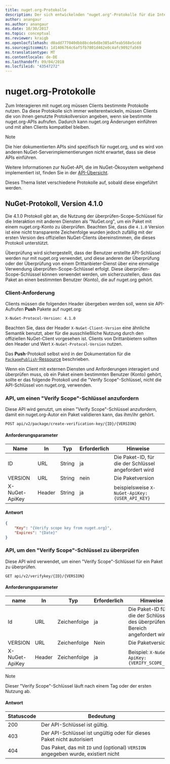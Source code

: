 ```yaml
---
title: nuget.org-Protokolle
description: Der sich entwickelnden "nuget.org"-Protokolle für die Interaktion mit NuGet-Clients.
author: anangaur
ms.author: anangaur
ms.date: 10/30/2017
ms.topic: conceptual
ms.reviewer: kraigb
ms.openlocfilehash: d0add777040dbb8bcde6d8e385a4feab568e5cdd
ms.sourcegitcommit: 1d1406764c6af5fb7801d462e0c4afc9092fa569
ms.translationtype: MT
ms.contentlocale: de-DE
ms.lasthandoff: 09/04/2018
ms.locfileid: "43547272"
---
```

# <a name="nugetorg-protocols"></a>nuget.org-Protokolle

Zum Interagieren mit nuget.org müssen Clients bestimmte Protokolle nutzen. Da diese Protokolle sich immer weiterentwickeln, müssen Clients die von ihnen genutzte Protokollversion angeben, wenn sie bestimmte nuget.org-APIs aufrufen. Dadurch kann nuget.org Änderungen einführen und mit alten Clients kompatibel bleiben.

> [!Note]
> Die hier dokumentierten APIs sind spezifisch für nuget.org, und es wird von anderen NuGet-Serverimplementierungen nicht erwartet, dass sie diese APIs einführen. 

Weitere Informationen zur NuGet-API, die im NuGet-Ökosystem weitgehend implementiert ist, finden Sie in der [API-Übersicht](overview.md).

Dieses Thema listet verschiedene Protokolle auf, sobald diese eingeführt werden.

## <a name="nuget-protocol-version-410"></a>NuGet-Protokoll, Version 4.1.0

Die 4.1.0 Protokoll gibt an, die Nutzung der überprüfen-Scope-Schlüssel für die Interaktion mit anderen Diensten als "NuGet.org", um ein Paket mit einem nuget.org-Konto zu überprüfen. Beachten Sie, dass die `4.1.0` Version ist eine nicht transparente Zeichenfolge wurden jedoch zufällig mit der ersten Version des offiziellen NuGet-Clients übereinstimmen, die dieses Protokoll unterstützt.

Überprüfung wird sichergestellt, dass der Benutzer erstellte API-Schlüssel werden nur mit nuget.org verwendet, und diese anderen der Überprüfung oder der Überprüfung von einem Drittanbieter-Dienst über eine einmalige Verwendung überprüfen-Scope-Schlüssel erfolgt. Diese überprüfen-Scope-Schlüssel können verwendet werden, um sicherzustellen, dass das Paket an einen bestimmten Benutzer (Konto), die auf nuget.org gehört.

### <a name="client-requirement"></a>Client-Anforderung

Clients müssen die folgenden Header übergeben werden soll, wenn sie API-Aufrufen **Push** Pakete auf nuget.org:

    X-NuGet-Protocol-Version: 4.1.0

Beachten Sie, dass der Header `X-NuGet-Client-Version` eine ähnliche Semantik benutzt, aber für die ausschließliche Nutzung durch den offiziellen NuGet-Client vorgesehen ist. Clients von Drittanbietern sollten den Header und Wert `X-NuGet-Protocol-Version` nutzen.

Das **Push**-Protokoll selbst wird in der Dokumentation für die [`PackagePublish`-Ressource](package-publish-resource.md) beschrieben.

Wenn ein Client mit externen Diensten und Anforderungen interagiert und überprüfen muss, ob ein Paket einem bestimmten Benutzer (Konto) gehört, sollte er das folgende Protokoll und die "Verify Scope"-Schlüssel, nicht die API-Schlüssel von nuget.org, verwenden.

### <a name="api-to-request-a-verify-scope-key"></a>API, um einen "Verify Scope"-Schlüssel anzufordern

Diese API wird genutzt, um einen "Verify Scope"-Schlüssel anzufordern, damit ein nuget.org-Autor ein Paket validieren kann, das ihm/ihr gehört.

    POST api/v2/package/create-verification-key/{ID}/{VERSION}

#### <a name="request-parameters"></a>Anforderungsparameter

Name           | In     | Typ   | Erforderlich | Hinweise
-------------- | ------ | ------ | -------- | -----
ID             | URL    | String | ja      | Die Paket-ID, für die der Schlüssel angefordert wird
VERSION        | URL    | String | nein       | Die Paketversion
X-NuGet-ApiKey | Header | String | ja      | beispielsweise `X-NuGet-ApiKey: {USER_API_KEY}`

#### <a name="response"></a>Antwort

```json
{
    "Key": "{Verify scope key from nuget.org}",
    "Expires": "{Date}"
}
```

### <a name="api-to-verify-the-verify-scope-key"></a>API, um den "Verify Scope"-Schlüssel zu überprüfen

Diese API wird verwendet, um einen "Verify Scope"-Schlüssel für ein Paket zu überprüfen.

    GET api/v2/verifykey/{ID}/{VERSION}

#### <a name="request-parameters"></a>Anforderungsparameter

name           | In     | Typ   | Erforderlich | Hinweise
-------------  | ------ | ------ | -------- | -----
Id             | URL    | Zeichenfolge | ja      | Die Paket-ID für die der Schlüssel des überprüfen Bereich angefordert wird
VERSION        | URL    | Zeichenfolge | Nein       | Die Paketversion
X-NuGet-ApiKey | Header | Zeichenfolge | ja      | Beispiel: `X-NuGet-ApiKey: {VERIFY_SCOPE_KEY}`

> [!Note]
> Dieser "Verify Scope"-Schlüssel läuft nach einem Tag oder der ersten Nutzung ab.

#### <a name="response"></a>Antwort

Statuscode | Bedeutung
----------- | -------
200         | Der API-Schlüssel ist gültig.
403         | Der API-Schlüssel ist ungültig oder für dieses Paket nicht autorisiert
404         | Das Paket, das mit `ID` und (optional) `VERSION` angegeben wurde, existiert nicht
